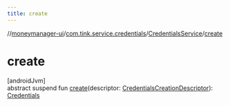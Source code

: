 ```yaml
---
title: create
---
```

//[moneymanager-ui](../../../index.html)/[com.tink.service.credentials](../index.html)/[CredentialsService](index.html)/[create](create.html)



# create



[androidJvm]\
abstract suspend fun [create](create.html)(descriptor: [CredentialsCreationDescriptor](../-credentials-creation-descriptor/index.html)): [Credentials](../../com.tink.model.credentials/-credentials/index.html)




